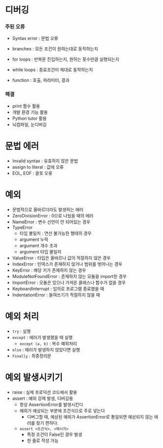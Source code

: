 # 디버깅

### 주된 오류

- Syntax error : 문법 오류

- branches : 모든 조건이 원하는대로 동작하는지
- for loops : 반복문 진입하는지, 원하는 횟수만큼 실행되는지
- while loops : 종료조건이 제대로 동작하는지
- function : 호출, 파라미터, 결과



### 해결

- print 함수 활용
- 개발 환경 기능 활용
- Python tutor 활용
- 뇌컴파일, 눈디버깅



# 문법 에러

- Invalid syntax : 유효하지 않은 문법
- assign to literal : 값에 오류
- EOL, EOF : 괄호 오류



# 예외

- 문법적으로 올바르더라도 발생하는 에러
- ZeroDivisionError : 0으로 나눴을 때의 에러
- NameError : 변수 선언이 안 되어있는 경우
- TypeError
  - 타입 불일치 : 연산 불가능한 형태의 경우
  - argument 누락
  - argument 개수 초과
  - argument 타입 불일치
- ValueError : 타입은 올바르나 값이 적절하지 않은 경우
- IndexError : 인덱스가 존재하지 않거나 범위를 벗어나는 경우
- KeyError : 해당 키가 존재하지 않는 경우
- ModuleNotFoundError : 존재하지 않는 모듈을 import한 경우
- ImportError : 모듈은 있으나 가져온 클래스나 함수가 없을 경우
- KeyboardInterrupt : 임의로 프로그램 종료했을 때
- IndentationError : 들여쓰기가 적절하지 않을 때



# 예외 처리

- `try` : 실행
- `except` : 에러가 발생했을 때 실행
  - `except (a, b)` : 복수 예외처리
- `else` : 에러가 발생하지 않았다면 실행
- `Finally` : 최종정리문



# 예외 발생시키기

- raise : 실제 프로덕션 코드에서 활용
- assert : 예외 강제 발생, 디버깅용
  - 항상 AssertionError를 발생시킨다
  - 예외가 예상되는 부분에 조건식으로 주로 넣는다
    - 디버그할 때, 예상된 예외가 AssertionError로 통일되면 예상되지 않는 에러를 찾기 편하다.
  - `assert <조건식>, <메시지>` 
    - 특정 조건이 False인 경우 발생
    - 한 줄로 작성 가능